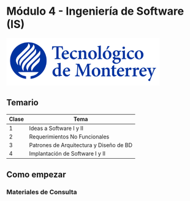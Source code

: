 # Módulo 4 - Ingeniería de Software (IS)

![Tec de Monterrey](/images/logotecmty.png)

## Temario
| Clase | Tema        |
| ----- | ----------- |
|   1   | Ideas a Software I y II |
|   2   | Requerimientos No Funcionales |
|   3   | Patrones de Arquitectura y Diseño de BD |
|   4   | Implantación de Software I y II |

## Como empezar
### Materiales de Consulta